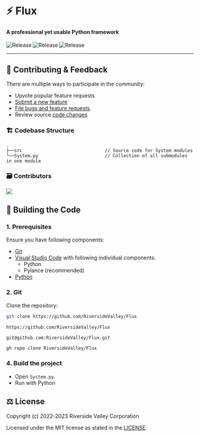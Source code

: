 # ⚡ Flux

#### A professional yet usable Python framework

<p align="center">
  <a title="Codefactor" target="_blank" href="https://github.com/RiversideValley/Flux/commits">
    <img align="left" src="https://www.codefactor.io/repository/github/RiversideValley/flux/badge" alt="Release" />
  </a>
  <a title="GitHub Releases" target="_blank" href="https://github.com/RiversideValley/Flux/releases">
    <img align="left" src="https://img.shields.io/github/v/release/RiversideValley/Flux?include_prereleases" alt="Release" />
  </a>
  <a title="GitHub Releases" target="_blank" href="https://github.com/RiversideValley/Flux/releases">
    <img align="left" src="https://img.shields.io/github/repo-size/RiversideValley/Flux" alt="Release" />
  </a>
</p>

<br/>

---

<!--## 🎁 Installation

### Via GitHub

See the [releases page](https://github.com/RiversideValley/Emerald/releases)

### Building from source
###### ⭐Recommended⭐

This is our preferred method.
See [this section](#-building-the-code)-->

<!--### 📸 Screenshots

<a title="Emerald Screenshot" target="_blank" href="https://github.com/RiversideValley/Emerald">
  <img align="left" src="https://user-images.githubusercontent.com/82730163/210150183-fd324c12-5a90-4ffb-964d-c8ccae2c9cee.png" alt="Release" />
</a>-->

<!--###### 📝 This screenshot is from [`redesign`](https://github.com/RiversideValley/Emerald/pull/19)-->

## 🦜 Contributing & Feedback

There are multiple ways to participate in the community:

- Upvote popular feature requests
- [Submit a new feature](https://github.com/RiversideValley/Flux/pulls)
- [File bugs and feature requests](https://github.com/RiversideValley/Flux/issues/new/choose).
- Review source [code changes](https://github.com/RiversideValley/Flux/commits)

### 🏗️ Codebase Structure

```
.
├──src                               // Source code for System modules
└──System.py                         // Collection of all submodules in one module
```

### 🗃️ Contributors

<a href="https://github.com/RiversideValley/Flux/graphs/contributors">
  <img src="https://contrib.rocks/image?repo=RiversideValley/Flux" />
</a>

## 🔨 Building the Code

### 1. Prerequisites

Ensure you have following components:

- [Git](https://git-scm.com/)
- [Visual Studio Code](https://code.visualstudio.com/) with following individual components:
  - Python
  - Pylance (recommended)
- [Python](https://www.python.org/downloads/)

### 2. Git

Clone the repository:

```bash
git clone https://github.com/RiversideValley/Flux
```

```http
https://github.com/RiversideValley/Flux
```

```console
git@github.com:RiversideValley/Flux.git
```

```bash
gh repo clone RiversideValley/Flux
```

### 4. Build the project

- Open `System.py`.
- Run with Python

## ⚖️ License

Copyright (c) 2022-2023 Riverside Valley Corporation

Licensed under the MIT license as stated in the [LICENSE](LICENSE.md).
